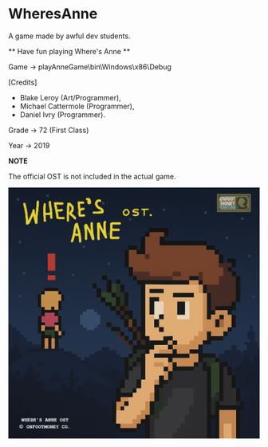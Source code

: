 # WheresAnne
A game made by awful dev students.

** Have fun playing Where's Anne **

Game -> playAnneGame\bin\Windows\x86\Debug

[Credits]

- Blake Leroy (Art/Programmer), 
- Michael Cattermole (Programmer), 
- Daniel Ivry (Programmer).

Grade -> 72 (First Class)

Year -> 2019


**NOTE** 

The official OST is not included in the actual game.

 ![Alt text](assets/wheresannecover.png)


